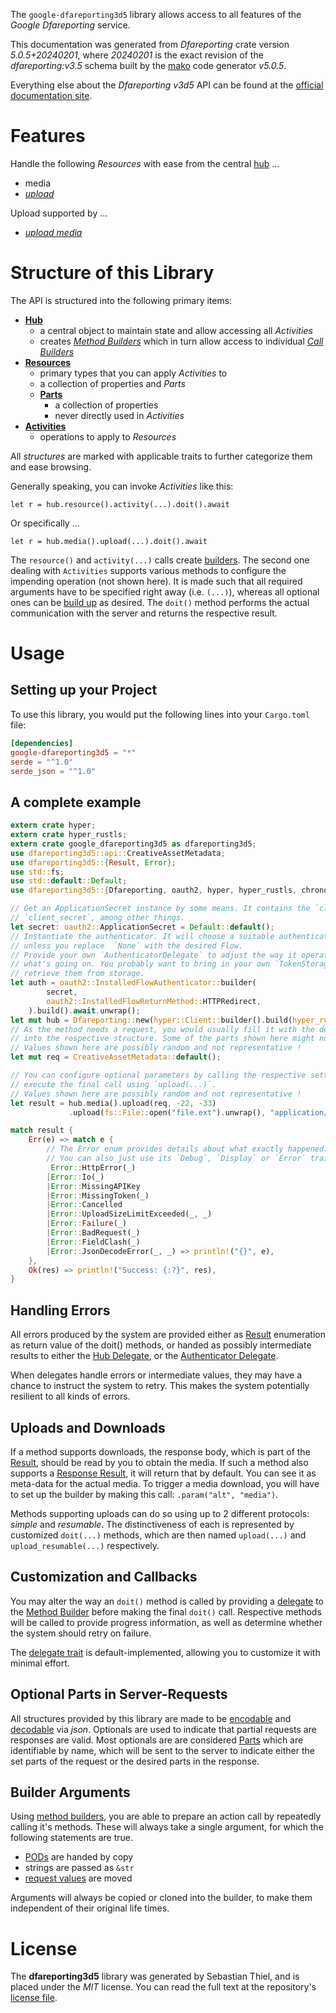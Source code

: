 <!---
DO NOT EDIT !
This file was generated automatically from 'src/generator/templates/api/README.md.mako'
DO NOT EDIT !
-->
The `google-dfareporting3d5` library allows access to all features of the *Google Dfareporting* service.

This documentation was generated from *Dfareporting* crate version *5.0.5+20240201*, where *20240201* is the exact revision of the *dfareporting:v3.5* schema built by the [mako](http://www.makotemplates.org/) code generator *v5.0.5*.

Everything else about the *Dfareporting* *v3d5* API can be found at the
[official documentation site](https://developers.google.com/doubleclick-advertisers/).
# Features

Handle the following *Resources* with ease from the central [hub](https://docs.rs/google-dfareporting3d5/5.0.5+20240201/google_dfareporting3d5/Dfareporting) ... 

* media
 * [*upload*](https://docs.rs/google-dfareporting3d5/5.0.5+20240201/google_dfareporting3d5/api::MediaUploadCall)


Upload supported by ...

* [*upload media*](https://docs.rs/google-dfareporting3d5/5.0.5+20240201/google_dfareporting3d5/api::MediaUploadCall)



# Structure of this Library

The API is structured into the following primary items:

* **[Hub](https://docs.rs/google-dfareporting3d5/5.0.5+20240201/google_dfareporting3d5/Dfareporting)**
    * a central object to maintain state and allow accessing all *Activities*
    * creates [*Method Builders*](https://docs.rs/google-dfareporting3d5/5.0.5+20240201/google_dfareporting3d5/client::MethodsBuilder) which in turn
      allow access to individual [*Call Builders*](https://docs.rs/google-dfareporting3d5/5.0.5+20240201/google_dfareporting3d5/client::CallBuilder)
* **[Resources](https://docs.rs/google-dfareporting3d5/5.0.5+20240201/google_dfareporting3d5/client::Resource)**
    * primary types that you can apply *Activities* to
    * a collection of properties and *Parts*
    * **[Parts](https://docs.rs/google-dfareporting3d5/5.0.5+20240201/google_dfareporting3d5/client::Part)**
        * a collection of properties
        * never directly used in *Activities*
* **[Activities](https://docs.rs/google-dfareporting3d5/5.0.5+20240201/google_dfareporting3d5/client::CallBuilder)**
    * operations to apply to *Resources*

All *structures* are marked with applicable traits to further categorize them and ease browsing.

Generally speaking, you can invoke *Activities* like this:

```Rust,ignore
let r = hub.resource().activity(...).doit().await
```

Or specifically ...

```ignore
let r = hub.media().upload(...).doit().await
```

The `resource()` and `activity(...)` calls create [builders][builder-pattern]. The second one dealing with `Activities` 
supports various methods to configure the impending operation (not shown here). It is made such that all required arguments have to be 
specified right away (i.e. `(...)`), whereas all optional ones can be [build up][builder-pattern] as desired.
The `doit()` method performs the actual communication with the server and returns the respective result.

# Usage

## Setting up your Project

To use this library, you would put the following lines into your `Cargo.toml` file:

```toml
[dependencies]
google-dfareporting3d5 = "*"
serde = "^1.0"
serde_json = "^1.0"
```

## A complete example

```Rust
extern crate hyper;
extern crate hyper_rustls;
extern crate google_dfareporting3d5 as dfareporting3d5;
use dfareporting3d5::api::CreativeAssetMetadata;
use dfareporting3d5::{Result, Error};
use std::fs;
use std::default::Default;
use dfareporting3d5::{Dfareporting, oauth2, hyper, hyper_rustls, chrono, FieldMask};

// Get an ApplicationSecret instance by some means. It contains the `client_id` and 
// `client_secret`, among other things.
let secret: oauth2::ApplicationSecret = Default::default();
// Instantiate the authenticator. It will choose a suitable authentication flow for you, 
// unless you replace  `None` with the desired Flow.
// Provide your own `AuthenticatorDelegate` to adjust the way it operates and get feedback about 
// what's going on. You probably want to bring in your own `TokenStorage` to persist tokens and
// retrieve them from storage.
let auth = oauth2::InstalledFlowAuthenticator::builder(
        secret,
        oauth2::InstalledFlowReturnMethod::HTTPRedirect,
    ).build().await.unwrap();
let mut hub = Dfareporting::new(hyper::Client::builder().build(hyper_rustls::HttpsConnectorBuilder::new().with_native_roots().unwrap().https_or_http().enable_http1().build()), auth);
// As the method needs a request, you would usually fill it with the desired information
// into the respective structure. Some of the parts shown here might not be applicable !
// Values shown here are possibly random and not representative !
let mut req = CreativeAssetMetadata::default();

// You can configure optional parameters by calling the respective setters at will, and
// execute the final call using `upload(...)`.
// Values shown here are possibly random and not representative !
let result = hub.media().upload(req, -22, -33)
             .upload(fs::File::open("file.ext").unwrap(), "application/octet-stream".parse().unwrap()).await;

match result {
    Err(e) => match e {
        // The Error enum provides details about what exactly happened.
        // You can also just use its `Debug`, `Display` or `Error` traits
         Error::HttpError(_)
        |Error::Io(_)
        |Error::MissingAPIKey
        |Error::MissingToken(_)
        |Error::Cancelled
        |Error::UploadSizeLimitExceeded(_, _)
        |Error::Failure(_)
        |Error::BadRequest(_)
        |Error::FieldClash(_)
        |Error::JsonDecodeError(_, _) => println!("{}", e),
    },
    Ok(res) => println!("Success: {:?}", res),
}

```
## Handling Errors

All errors produced by the system are provided either as [Result](https://docs.rs/google-dfareporting3d5/5.0.5+20240201/google_dfareporting3d5/client::Result) enumeration as return value of
the doit() methods, or handed as possibly intermediate results to either the 
[Hub Delegate](https://docs.rs/google-dfareporting3d5/5.0.5+20240201/google_dfareporting3d5/client::Delegate), or the [Authenticator Delegate](https://docs.rs/yup-oauth2/*/yup_oauth2/trait.AuthenticatorDelegate.html).

When delegates handle errors or intermediate values, they may have a chance to instruct the system to retry. This 
makes the system potentially resilient to all kinds of errors.

## Uploads and Downloads
If a method supports downloads, the response body, which is part of the [Result](https://docs.rs/google-dfareporting3d5/5.0.5+20240201/google_dfareporting3d5/client::Result), should be
read by you to obtain the media.
If such a method also supports a [Response Result](https://docs.rs/google-dfareporting3d5/5.0.5+20240201/google_dfareporting3d5/client::ResponseResult), it will return that by default.
You can see it as meta-data for the actual media. To trigger a media download, you will have to set up the builder by making
this call: `.param("alt", "media")`.

Methods supporting uploads can do so using up to 2 different protocols: 
*simple* and *resumable*. The distinctiveness of each is represented by customized 
`doit(...)` methods, which are then named `upload(...)` and `upload_resumable(...)` respectively.

## Customization and Callbacks

You may alter the way an `doit()` method is called by providing a [delegate](https://docs.rs/google-dfareporting3d5/5.0.5+20240201/google_dfareporting3d5/client::Delegate) to the 
[Method Builder](https://docs.rs/google-dfareporting3d5/5.0.5+20240201/google_dfareporting3d5/client::CallBuilder) before making the final `doit()` call. 
Respective methods will be called to provide progress information, as well as determine whether the system should 
retry on failure.

The [delegate trait](https://docs.rs/google-dfareporting3d5/5.0.5+20240201/google_dfareporting3d5/client::Delegate) is default-implemented, allowing you to customize it with minimal effort.

## Optional Parts in Server-Requests

All structures provided by this library are made to be [encodable](https://docs.rs/google-dfareporting3d5/5.0.5+20240201/google_dfareporting3d5/client::RequestValue) and 
[decodable](https://docs.rs/google-dfareporting3d5/5.0.5+20240201/google_dfareporting3d5/client::ResponseResult) via *json*. Optionals are used to indicate that partial requests are responses 
are valid.
Most optionals are are considered [Parts](https://docs.rs/google-dfareporting3d5/5.0.5+20240201/google_dfareporting3d5/client::Part) which are identifiable by name, which will be sent to 
the server to indicate either the set parts of the request or the desired parts in the response.

## Builder Arguments

Using [method builders](https://docs.rs/google-dfareporting3d5/5.0.5+20240201/google_dfareporting3d5/client::CallBuilder), you are able to prepare an action call by repeatedly calling it's methods.
These will always take a single argument, for which the following statements are true.

* [PODs][wiki-pod] are handed by copy
* strings are passed as `&str`
* [request values](https://docs.rs/google-dfareporting3d5/5.0.5+20240201/google_dfareporting3d5/client::RequestValue) are moved

Arguments will always be copied or cloned into the builder, to make them independent of their original life times.

[wiki-pod]: http://en.wikipedia.org/wiki/Plain_old_data_structure
[builder-pattern]: http://en.wikipedia.org/wiki/Builder_pattern
[google-go-api]: https://github.com/google/google-api-go-client

# License
The **dfareporting3d5** library was generated by Sebastian Thiel, and is placed 
under the *MIT* license.
You can read the full text at the repository's [license file][repo-license].

[repo-license]: https://github.com/Byron/google-apis-rsblob/main/LICENSE.md

